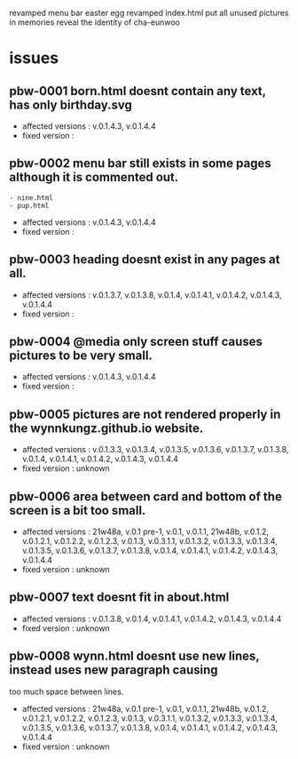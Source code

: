 revamped menu bar
easter egg
revamped index.html
put all unused pictures in memories
reveal the identity of cha-eunwoo

# issues
## pbw-0001 born.html doesnt contain any text, has only birthday.svg
- affected versions : v.0.1.4.3, v.0.1.4.4
- fixed version :

## pbw-0002 menu bar still exists in some pages although it is commented out.
    - nine.html 
    - pup.html
- affected versions : v.0.1.4.3, v.0.1.4.4
- fixed version :

## pbw-0003 heading doesnt exist in any pages at all.
- affected versions : v.0.1.3.7, v.0.1.3.8, v.0.1.4, v.0.1.4.1, v.0.1.4.2, 
v.0.1.4.3, v.0.1.4.4
- fixed version :

## pbw-0004 @media only screen stuff causes pictures to be very small.
- affected versions : v.0.1.4.3, v.0.1.4.4
- fixed version :

## pbw-0005 pictures are not rendered properly in the wynnkungz.github.io website.
- affected versions : v.0.1.3.3, v.0.1.3.4, v.0.1.3.5, v.0.1.3.6, v.0.1.3.7, 
v.0.1.3.8, v.0.1.4, v.0.1.4.1, v.0.1.4.2, v.0.1.4.3, v.0.1.4.4
- fixed version : unknown

## pbw-0006 area between card and bottom of the screen is a bit too small.
- affected versions : 21w48a, v.0.1 pre-1, v.0.1, v.0.1.1, 21w48b, v.0.1.2, 
v.0.1.2.1, v.0.1.2.2, v.0.1.2.3, v.0.1.3, v.0.3.1.1, v.0.1.3.2, v.0.1.3.3, 
v.0.1.3.4, v.0.1.3.5, v.0.1.3.6, v.0.1.3.7, v.0.1.3.8, v.0.1.4, v.0.1.4.1, 
v.0.1.4.2, v.0.1.4.3, v.0.1.4.4
- fixed version : unknown

## pbw-0007 text doesnt fit in about.html
- affected versions : v.0.1.3.8, v.0.1.4, v.0.1.4.1, v.0.1.4.2, v.0.1.4.3, v.0.1.4.4
- fixed version : unknown

## pbw-0008 wynn.html doesnt use new lines, instead uses new paragraph causing 
too much space between lines.
- affected versions : 21w48a, v.0.1 pre-1, v.0.1, v.0.1.1, 21w48b, v.0.1.2, 
v.0.1.2.1, v.0.1.2.2, v.0.1.2.3, v.0.1.3, v.0.3.1.1, v.0.1.3.2, v.0.1.3.3, 
v.0.1.3.4, v.0.1.3.5, v.0.1.3.6, v.0.1.3.7, v.0.1.3.8, v.0.1.4, v.0.1.4.1, 
v.0.1.4.2, v.0.1.4.3, v.0.1.4.4
- fixed version : unknown